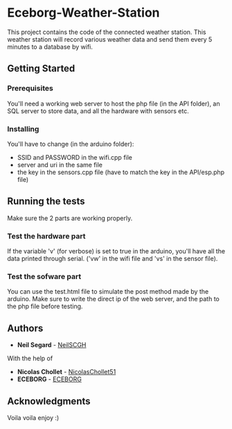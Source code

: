 # Eceborg-Weather-Station

This project contains the code of the connected weather station. This weather station will record various weather data and send them every 5 minutes to a database by wifi.

## Getting Started

### Prerequisites

You'll need a working web server to host the php file (in the API folder), an SQL server to store data, and all the hardware with sensors etc. 

### Installing

You'll have to change (in the arduino folder):
* SSID and PASSWORD in the wifi.cpp file
* server and uri in the same file
* the key in the sensors.cpp file (have to match the key in the API/esp.php file)

## Running the tests

Make sure the 2 parts are working properly.

### Test the hardware part

If the variable 'v' (for verbose) is set to true in the arduino, you'll have all the data printed through serial. ('vw' in the wifi file and 'vs' in the sensor file).

### Test the sofware part

You can use the test.html file to simulate the post method made by the arduino. Make sure to write the direct ip of the web server, and the path to the php file before testing.

## Authors

* **Neil Segard** - [NeilSCGH](https://github.com/NeilSCGH)

With the help of 
* **Nicolas Chollet**  - [NicolasChollet51](https://github.com/NicolasChollet51)
* **ECEBORG**  - [ECEBORG](https://github.com/ECEBORG)

## Acknowledgments

Voila voila enjoy :)